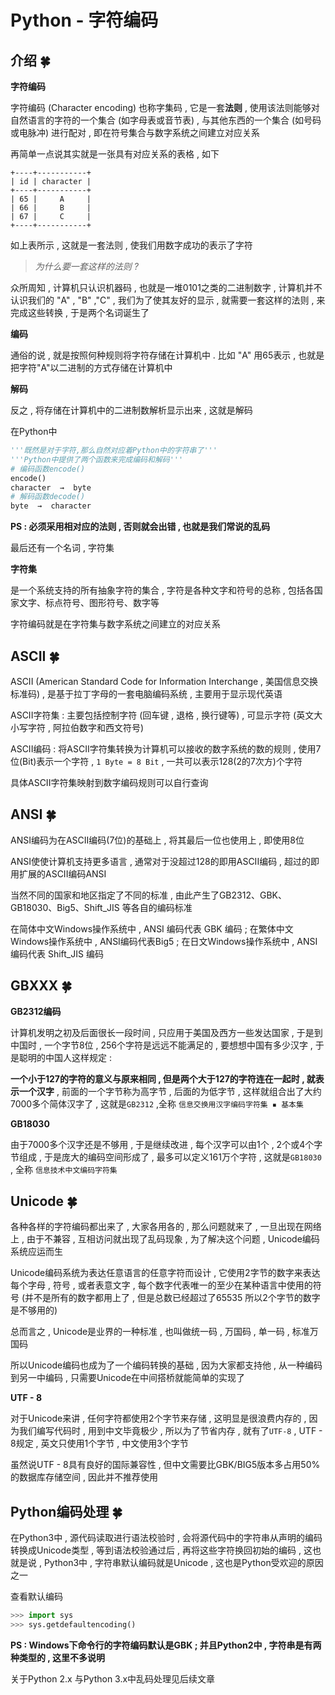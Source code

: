 # Python - 字符编码


<extoc></extoc>

## 介绍  🍀

**字符编码**

字符编码 (Character encoding) 也称字集码 , 它是一套**法则** , 使用该法则能够对自然语言的字符的一个集合 (如字母表或音节表) , 与其他东西的一个集合 (如号码或电脉冲) 进行配对 , 即在符号集合与数字系统之间建立对应关系

再简单一点说其实就是一张具有对应关系的表格 , 如下

```
+----+-----------+
| id | character | 
+----+-----------+
| 65 |     A     | 
| 66 |     B     | 
| 67 |     C     | 
+----+-----------+
```

如上表所示 , 这就是一套法则 , 使我们用数字成功的表示了字符

> *为什么要一套这样的法则 ?*

众所周知 , 计算机只认识机器码 , 也就是一堆0101之类的二进制数字 , 计算机并不认识我们的 "A" , "B" ,"C" , 我们为了使其友好的显示 , 就需要一套这样的法则 , 来完成这些转换 , 于是两个名词诞生了

**编码** 

通俗的说 , 就是按照何种规则将字符存储在计算机中 . 比如 "A" 用65表示 , 也就是把字符"A"以二进制的方式存储在计算机中

**解码** 

 反之 , 将存储在计算机中的二进制数解析显示出来 , 这就是解码

在Python中

```python
'''既然是对于字符,那么自然对应着Python中的字符串了'''
'''Python中提供了两个函数来完成编码和解码'''
# 编码函数encode()
encode()  
character  →  byte
# 解码函数decode()
byte  →  character  
```

**PS : 必须采用相对应的法则 , 否则就会出错 , 也就是我们常说的乱码**

最后还有一个名词 , 字符集

**字符集**

是一个系统支持的所有抽象字符的集合 , 字符是各种文字和符号的总称 , 包括各国家文字、标点符号、图形符号、数字等

字符编码就是在字符集与数字系统之间建立的对应关系

## ASCII  🍀

ASCII (American Standard Code for Information Interchange , 美国信息交换标准码) , 是基于拉丁字母的一套电脑编码系统 , 主要用于显示现代英语

ASCII字符集 : 主要包括控制字符 (回车键 , 退格 , 换行键等) , 可显示字符 (英文大小写字符 , 阿拉伯数字和西文符号)

ASCII编码 : 将ASCII字符集转换为计算机可以接收的数字系统的数的规则 , 使用7位(Bit)表示一个字符 , `1 Byte = 8 Bit`  , 一共可以表示128(2的7次方)个字符

具体ASCII字符集映射到数字编码规则可以自行查询

## ANSI  🍀

ANSI编码为在ASCII编码(7位)的基础上 , 将其最后一位也使用上 , 即使用8位

ANSI使使计算机支持更多语言 , 通常对于没超过128的即用ASCII编码 , 超过的即用扩展的ASCII编码ANSI 

当然不同的国家和地区指定了不同的标准 , 由此产生了GB2312、GBK、GB18030、Big5、Shift_JIS 等各自的编码标准

在简体中文Windows操作系统中 , ANSI 编码代表 GBK 编码 ; 在繁体中文Windows操作系统中 , ANSI编码代表Big5 ; 在日文Windows操作系统中 , ANSI 编码代表 Shift_JIS 编码

## GBXXX  🍀

**GB2312编码**

计算机发明之初及后面很长一段时间 , 只应用于美国及西方一些发达国家 , 于是到中国时 , 一个字节8位 , 256个字符是远远不能满足的 , 要想想中国有多少汉字 , 于是聪明的中国人这样规定 : 

**一个小于127的字符的意义与原来相同 , 但是两个大于127的字符连在一起时 , 就表示一个汉字** , 前面的一个字节称为高字节 , 后面的为低字节 , 这样就组合出了大约7000多个简体汉字了 , 这就是`GB2312` ,全称 `信息交换用汉字编码字符集 ▪ 基本集` 

**GB18030**

由于7000多个汉字还是不够用 , 于是继续改进 , 每个汉字可以由1个 , 2个或4个字节组成 , 于是庞大的编码空间形成了 , 最多可以定义161万个字符 , 这就是`GB18030` , 全称 `信息技术中文编码字符集` 

## Unicode  🍀

各种各样的字符编码都出来了 , 大家各用各的 , 那么问题就来了 , 一旦出现在网络上 , 由于不兼容 , 互相访问就出现了乱码现象 , 为了解决这个问题 , Unicode编码系统应运而生

Unicode编码系统为表达任意语言的任意字符而设计 , 它使用2字节的数字来表达每个字母 , 符号 , 或者表意文字 , 每个数字代表唯一的至少在某种语言中使用的符号 (并不是所有的数字都用上了 , 但是总数已经超过了65535  所以2个字节的数字是不够用的)

总而言之 , Unicode是业界的一种标准 , 也叫做统一码 , 万国码 , 单一码 , 标准万国码

所以Unicode编码也成为了一个编码转换的基础 , 因为大家都支持他 , 从一种编码到另一中编码 , 只需要Unicode在中间搭桥就能简单的实现了

**UTF - 8**

对于Unicode来讲 , 任何字符都使用2个字节来存储 , 这明显是很浪费内存的 , 因为我们编写代码时 , 用到中文毕竟极少 , 所以为了节省内存 , 就有了`UTF-8` , UTF - 8规定 , 英文只使用1个字节 , 中文使用3个字节

虽然说UTF - 8具有良好的国际兼容性 , 但中文需要比GBK/BIG5版本多占用50%的数据库存储空间 , 因此并不推荐使用

## Python编码处理  🍀

在Python3中 , 源代码读取进行语法校验时 , 会将源代码中的字符串从声明的编码转换成Unicode类型 , 等到语法校验通过后 , 再将这些字符换回初始的编码 , 这也就是说 , Python3中 , 字符串默认编码就是Unicode , 这也是Python受欢迎的原因之一

查看默认编码

```python
>>> import sys
>>> sys.getdefaultencoding()
```

**PS : Windows下命令行的字符编码默认是GBK ; 并且Python2中 , 字符串是有两种类型的 , 这里不多说明**

关于Python 2.x 与Python 3.x中乱码处理见后续文章